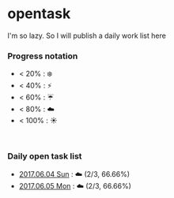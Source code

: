 # opentask
I'm so lazy. So I will publish a daily work list here

### Progress notation
- < 20% : :snowflake:
- < 40% : :zap:
- < 60% : :umbrella:
- < 80% : :cloud:
- < 100% : :sunny:

<br>

### Daily open task list
- ​[2017.06.04 Sun](20170604.md) : :cloud: (2/3, 66.66%)
- ​[2017.06.05 Mon](20170605.md) : :cloud: (2/3, 66.66%)

